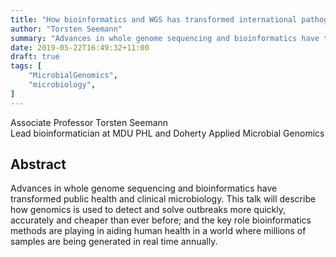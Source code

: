```yaml
---
title: "How bioinformatics and WGS has transformed international pathogen surveillance"
author: "Torsten Seemann"
summary: "Advances in whole genome sequencing and bioinformatics have transformed public health and clinical microbiology"
date: 2019-05-22T16:49:32+11:00
draft: true
tags: [
    "MicrobialGenomics",
    "microbiology",
]
---
```


Associate Professor Torsten Seemann\
Lead bioinformatician at MDU PHL and Doherty Applied Microbial Genomics

## Abstract

Advances in whole genome sequencing and bioinformatics have transformed public health and clinical microbiology.  This talk will describe how genomics is used to detect and solve outbreaks more quickly, accurately and cheaper than ever before; and the key role bioinformatics methods are playing in aiding human health in a world where millions of samples are being generated in real time annually.
